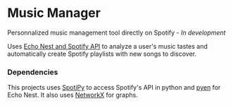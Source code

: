 # Music Manager 
Personnalized music management tool directly on Spotify  - *In development*

Uses [Echo Nest and Spotify API](http://static.echonest.com/enspex/) to analyze a user's music tastes and automatically create Spotify playlists with new songs to discover.

### Dependencies
This projects uses [SpotiPy](https://github.com/plamere/spotipy) to access Spotify's API in python and [pyen](https://github.com/plamere/pyen) for Echo Nest.
It also uses [NetworkX](https://networkx.github.io/) for graphs.
